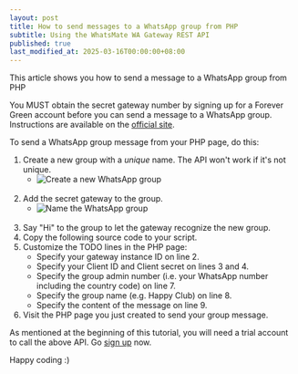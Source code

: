 ```yaml
---
layout: post
title: How to send messages to a WhatsApp group from PHP
subtitle: Using the WhatsMate WA Gateway REST API
published: true
last_modified_at: 2025-03-16T00:00:00+08:00
---
```


This article shows you how to send a message to a WhatsApp group from PHP

You MUST obtain the secret gateway number by signing up for a Forever Green account before you can send a message to a WhatsApp group. Instructions are available on the [official site](https://www.whatsmate.net/whatsapp-group-message-api.html). 


To send a WhatsApp group message from your PHP page, do this:

1. Create a new group with a *unique* name. The API won't work if it's not unique.
   * <img src="/img/newgroup.png" alt="Create a new WhatsApp group"> <br><br>
2. Add the secret gateway to the group.
   * <img src="/img/add-gateway-to-group.png" alt="Name the WhatsApp group"> <br><br>
3. Say "Hi" to the group to let the gateway recognize the new group.
4. Copy the following source code to your script.  <script src="https://gist.github.com/whatsmate/c79042e8d69758f241e1323d095a5874.js"></script>
5. Customize the TODO lines in the PHP page:
   * Specify your gateway instance ID on line 2.
   * Specify your Client ID and Client secret on lines 3 and 4.
   * Specify the group admin number (i.e. your WhatsApp number including the country code) on line 7.
   * Specify the group name (e.g. Happy Club) on line 8.
   * Specify the content of the message on line 9.
5. Visit the PHP page you just created to send your group message.


As mentioned at the beginning of this tutorial, you will need a trial account to call the above API. Go [sign up](https://www.whatsmate.net/whatsapp-group-message-api.html) now.


Happy coding :) 


<br>

